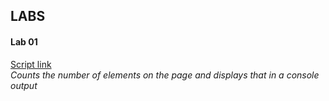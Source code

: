 ## LABS

#### Lab 01
[Script link](https://cdn.jsdelivr.net/gh/CHAT-CLASS-25/htmlLab01@v3.0.4/01/lab.js)<br/>
_Counts the number of elements on the page and displays that in a console output_